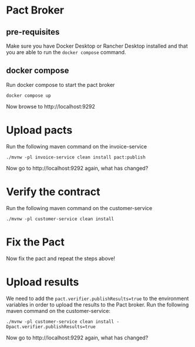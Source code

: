 # Pact Broker

## pre-requisites

Make sure you have Docker Desktop or Rancher Desktop installed 
and that you are able to run the `docker compose` command.

## docker compose

Run docker compose to start the pact broker

```shell
docker compose up
```

Now browse to http://localhost:9292

# Upload pacts

Run the following maven command on the invoice-service 

```shell
./mvnw -pl invoice-service clean install pact:publish
```

Now go to http://localhost:9292 again, what has changed?

# Verify the contract

Run the following maven command on the customer-service

```shell
./mvnw -pl customer-service clean install
```

# Fix the Pact

Now fix the pact and repeat the steps above!

# Upload results

We need to add the `pact.verifier.publishResults=true` to the environment variables in order
to upload the results to the Pact broker. Run the following maven command on the customer-service:

```shell
./mvnw -pl customer-service clean install -Dpact.verifier.publishResults=true
```

Now go to http://localhost:9292 again, what has changed?